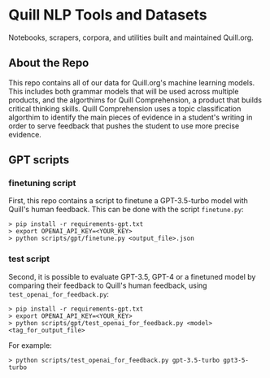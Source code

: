# Quill NLP Tools and Datasets
Notebooks, scrapers, corpora, and utilities built and maintained Quill.org.

## About the Repo
This repo contains all of our data for Quill.org's machine learning models. This includes both grammar models that will be used across multiple products, and the algorthims for Quill Comprehension, a product that builds critical thinking skills. Quill Comprehension uses a topic classification algorthim to identify the main pieces of evidence in a student's writing in order to serve feedback that pushes the student to use more precise evidence.

## GPT scripts

### finetuning script
First, this repo contains a script to finetune a GPT-3.5-turbo model with Quill's human feedback. This can be done with the script `finetune.py`:

```
> pip install -r requirements-gpt.txt
> export OPENAI_API_KEY=<YOUR_KEY>
> python scripts/gpt/finetune.py <output_file>.json
```

### test script

Second, it is possible to evaluate GPT-3.5, GPT-4 or a finetuned model by comparing their feedback to Quill's human feedback, using `test_openai_for_feedback.py`:

```
> pip install -r requirements-gpt.txt
> export OPENAI_API_KEY=<YOUR_KEY>
> python scripts/gpt/test_openai_for_feedback.py <model> <tag_for_output_file>
```

For example:

```
> python scripts/test_openai_for_feedback.py gpt-3.5-turbo gpt3-5-turbo
```
